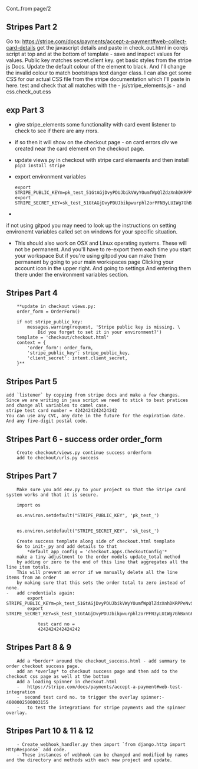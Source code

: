 Cont..from page/2
## Stripes Part 2
Go to:
    https://stripe.com/docs/payments/accept-a-payment#web-collect-card-details
    get the javascript details and paste in check_out.html in corejs script at top and at the bottom of template - 
    save and inspect values for values. Public key matches secret.client key. 
    get basic styles from the stripe js Docs.  Update the default colour of the element to black.
    And I'll change the invalid colour to match bootstraps text danger class.
    I can also get some CSS for our actual CSS file from the stripe documentation
    which I'll paste in here.  test and check that all matches with the 
    -   js/stripe_elements.js 
    -   and css.check_out.css
## exp Part 3
  - give stripe_elements some functionality with card event listener to check to see if there are any rrors.
  - if so then it will show on the checkout page - on card errors div we created near the card element on the checkout page.
  - update views.py in checkout with stripe card elemaents and then install `pip3 install stripe`
  - export environment variables
  
        export STRIPE_PUBLIC_KEYm=pk_test_51GtAGjDvyPDUJbikVWyYOumfWpQlZdzXnhDKRPPeNvSX0RTApmHnUmOvnsgpHwaqoUUp5ekqlKl8xxHlcFyKKvVT00WWP5gmouy 
        export STRIPE_SECRET_KEY=sk_test_51GtAGjDvyPDUJbikpwurphl2orPFN3yLUIWg7GhBxnGFoyPtIhS1RjlSldLJjsItel7d2OWONC3Yj8uPudKqXpmS00hqKMIbtF
  - 
  if not using gitpod you may need to look up the instructions on setting environemt variables called set on windows for your specific situation.
  - This should also work on OSX and Linux operating systems.  These will not be permanent. And you'll have to re-export them each time you start your workspace
    But if you're using gitpod you can make them permanent by going to your main workspaces page
    Clicking your account icon in the upper right. And going to settings
    And entering them there under the environment variables section.  
## Stripes Part 4
        **update in checkout views.py:
        order_form = OrderForm()

        if not stripe_public_key:
            messages.warning(request, 'Stripe public key is missing. \
                Did you forget to set it in your environment?')
        template = 'checkout/checkout.html'
        context = {
            'order_form': order_form,
            'stripe_public_key': stripe_public_key,
            'client_secret': intent.client_secret,
        }**
## Stripes Part 5
    add `listener` by copying from stripe docs and make a few changes. 
    Since we are writing in java script we need to stick to best pratices and change all variables to camel case.
    stripe test card number = 4242424242424242
    You can use any CVC, any date in the future for the expiration date.
    And any five-digit postal code.
## Stripes Part 6 - success order order_form
        Create checkout/views.py continue success orderform
        add to checkout/urls.py success
## Stripes Part 7
        Make sure you add env.py to your project so that the Stripe card system works and that it is secure.
        
        import os

        os.environ.setdefault("STRIPE_PUBLIC_KEY", 'pk_test_')

    
        os.environ.setdefault("STRIPE_SECRET_KEY", 'sk_test_')
        
        Create success template along side of checkout.html template
        Go to init-_py and add details to that
            *default_app_config = 'checkout.apps.CheckoutConfig'*
        make a tiny adjustment to the order models update_total method
        by adding or zero to the end of this line that aggregates all the line item totals.
        This will prevent an error if we manually delete all the line items from an order
        by making sure that this sets the order total to zero instead of none.
    -   add credentials again:
            export STRIPE_PUBLIC_KEYm=pk_test_51GtAGjDvyPDUJbikVWyYOumfWpQlZdzXnhDKRPPeNvSX0RTApmHnUmOvnsgpHwaqoUUp5ekqlKl8xxHlcFyKKvVT00WWP5gmouy 
            export STRIPE_SECRET_KEY=sk_test_51GtAGjDvyPDUJbikpwurphl2orPFN3yLUIWg7GhBxnGFoyPtIhS1RjlSldLJjsItel7d2OWONC3Yj8uPudKqXpmS00hqKMIbtF

                test card no = 
                4242424242424242
## Stripes Part 8 & 9
        Add a *border* around the checkout_success.html - add summary to order checkout success page.
        add an *overlay* to checkout success page and then add to the checkout css page as well at the bottom
        Add a loading spinner in checkout.html
        -   https://stripe.com/docs/payments/accept-a-payment#web-test-integration
        -  second test card no. to trigger the overlay spinner:- 4000002500003155
        -   to test the integrations for stripe payments and the spinner overlay.
## Stripes Part 10 & 11 & 12
        - Create webhook_handler.py then import `from django.http import HttpResponse` add code.
        - These instances of webhook can be changed and modified by names and the directory and methods with each new project and update.

        